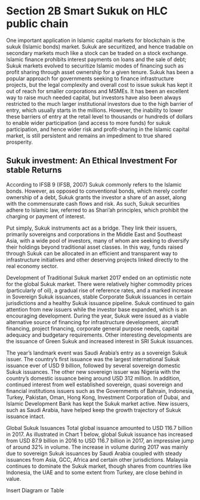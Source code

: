 # Section 2B Smart Sukuk on HLC public chain
One important application in Islamic capital markets for blockchain is the sukuk (Islamic bonds) market. Sukuk are securitized, and hence tradable on secondary markets much like a stock can be traded on a stock exchange. Islamic finance prohibits interest payments on loans and the sale of debt; Sukuk markets evolved to securitize Islamic modes of financing such as profit sharing through asset ownership for a given tenure.
Sukuk has been a popular approach for governments seeking to finance infrastructure projects, but the legal complexity and overall cost to issue sukuk has kept it out of reach for smaller corporations and MSMEs. It has been an excellent way to raise much needed capital, but investors have also been always restricted to the much larger institutional investors due to the high barrier of entry, which usually starts in the millions. However, the inability to lower these barriers of entry at the retail level to thousands or hundreds of dollars to enable wider participation (and access to more funds) for sukuk participation, and hence wider risk and profit-sharing in the Islamic capital market, is still persistent and remains an impediment to true shared prosperity.

## Sukuk investment: An Ethical Investment For  stable  Returns

According to IFSB 9 (IFSB, 2007) Sukuk commonly refers to the Islamic bonds. However, as opposed to conventional bonds, which merely confer ownership of a debt, Sukuk grants the investor a share of an asset, along with the commensurate cash flows and risk. As such, Sukuk securities adhere to Islamic law, referred to as Shari’ah principles, which prohibit the charging or payment of interest.

Put simply, Sukuk instruments act as a bridge. They link their issuers, primarily sovereigns and corporations in the Middle East and Southeast Asia, with a wide pool of investors, many of whom are seeking to diversify their holdings beyond traditional asset classes. In this way, funds raised through Sukuk can be allocated in an efficient and transparent way to infrastructure initiatives and other deserving projects linked directly to the real economy sector.

Development of Traditional Sukuk market 
2017 ended on an optimistic note for the global Sukuk market. There were relatively higher commodity prices (particularly of oil), a gradual rise of reference rates, and a marked increase in Sovereign Sukuk issuances, stable Corporate Sukuk issuances in certain jurisdictions and a healthy Sukuk issuance pipeline. Sukuk continued to gain attention from new issuers while the investor base expanded, which is an encouraging development. During the year, Sukuk were issued as a viable alternative source of financing for infrastructure development, aircraft financing, project financing, corporate general purpose needs, capital adequacy and budgetary requirements. Other interesting developments are the issuance of Green Sukuk and increased interest in SRI Sukuk issuances.

The year’s landmark event was Saudi Arabia’s entry as a sovereign Sukuk issuer. The country’s first issuance was the largest international Sukuk issuance ever of USD 9 billion, followed by several sovereign domestic Sukuk issuances. The other new sovereign issuer was Nigeria with the country’s domestic issuance being around USD 312 million. In addition, continued interest from well established sovereign, quasi sovereign and financial institutions issuers such as the Governments of Bahrain, Indonesia, Turkey, Pakistan, Oman, Hong Kong, Investment Corporation of Dubai, and Islamic Development Bank has kept the Sukuk market active. New issuers, such as Saudi Arabia, have helped keep the growth trajectory of Sukuk issuance intact.


Global Sukuk Issuances
Total global issuance amounted to USD 116.7 billion in 2017. As illustrated in Chart 1 below, global Sukuk issuance has increased from USD 87.9 billion in 2016 to USD 116.7 billion in 2017, an impressive jump of around 32% in volume. The increase in volume during 2017 was mainly due to sovereign Sukuk issuances by Saudi Arabia coupled with steady issuances from Asia, GCC, Africa and certain other jurisdictions. Malaysia continues to dominate the Sukuk market, though shares from countries like Indonesia, the UAE and to some extent from Turkey, are close behind in value.

Insert Diagram or Table 
